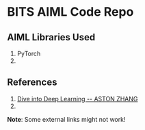# BITS AIML Code Repo

## AIML Libraries Used
1. PyTorch
1. 

## References
1. [Dive into Deep Learning -- ASTON ZHANG](https://drive.google.com/file/d/1bV_z9nx2dF2oSqM5ly82izKmWwgi9ylj/view?usp=drive_link)
1. 

**Note**: Some external links might not work!
